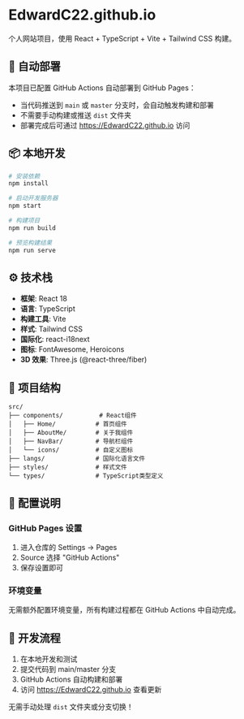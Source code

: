 # EdwardC22.github.io

个人网站项目，使用 React + TypeScript + Vite + Tailwind CSS 构建。

## 🚀 自动部署

本项目已配置 GitHub Actions 自动部署到 GitHub Pages：

- 当代码推送到 `main` 或 `master` 分支时，会自动触发构建和部署
- 不需要手动构建或推送 `dist` 文件夹
- 部署完成后可通过 https://EdwardC22.github.io 访问

## 📦 本地开发

```bash
# 安装依赖
npm install

# 启动开发服务器
npm start

# 构建项目
npm run build

# 预览构建结果
npm run serve
```

## ⚙️ 技术栈

- **框架**: React 18
- **语言**: TypeScript
- **构建工具**: Vite
- **样式**: Tailwind CSS
- **国际化**: react-i18next
- **图标**: FontAwesome, Heroicons
- **3D 效果**: Three.js (@react-three/fiber)

## 📁 项目结构

```
src/
├── components/          # React组件
│   ├── Home/           # 首页组件
│   ├── AboutMe/        # 关于我组件
│   ├── NavBar/         # 导航栏组件
│   └── icons/          # 自定义图标
├── langs/              # 国际化语言文件
├── styles/             # 样式文件
└── types/              # TypeScript类型定义
```

## 🔧 配置说明

### GitHub Pages 设置

1. 进入仓库的 Settings → Pages
2. Source 选择 "GitHub Actions"
3. 保存设置即可

### 环境变量

无需额外配置环境变量，所有构建过程都在 GitHub Actions 中自动完成。

## 📝 开发流程

1. 在本地开发和测试
2. 提交代码到 main/master 分支
3. GitHub Actions 自动构建和部署
4. 访问 https://EdwardC22.github.io 查看更新

无需手动处理 `dist` 文件夹或分支切换！
